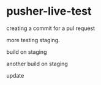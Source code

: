 # pusher-live-test

creating a commit for a pul request








more testing staging.

build on staging

another build on staging


update

